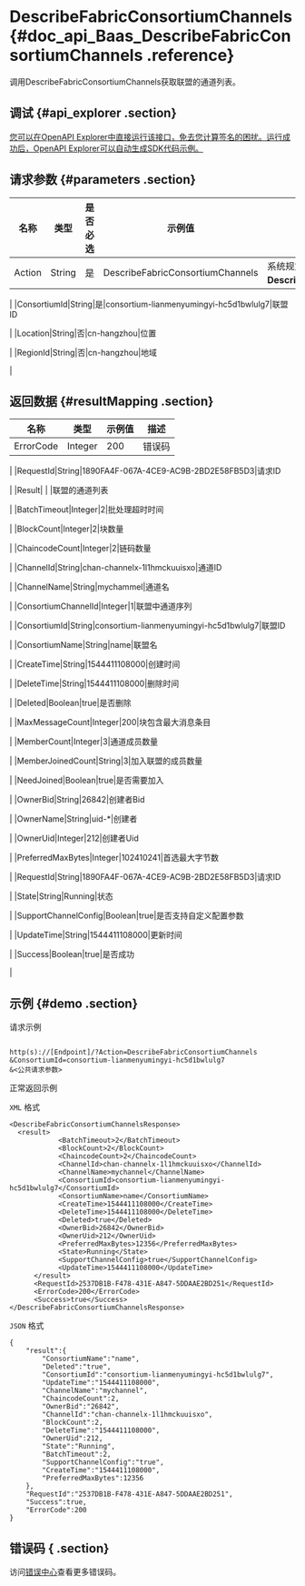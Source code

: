# DescribeFabricConsortiumChannels {#doc_api_Baas_DescribeFabricConsortiumChannels .reference}

调用DescribeFabricConsortiumChannels获取联盟的通道列表。

## 调试 {#api_explorer .section}

[您可以在OpenAPI Explorer中直接运行该接口，免去您计算签名的困扰。运行成功后，OpenAPI Explorer可以自动生成SDK代码示例。](https://api.aliyun.com/#product=Baas&api=DescribeFabricConsortiumChannels&type=RPC&version=2018-12-21)

## 请求参数 {#parameters .section}

|名称|类型|是否必选|示例值|描述|
|--|--|----|---|--|
|Action|String|是|DescribeFabricConsortiumChannels|系统规定参数。取值：**DescribeFabricConsortiumChannels**。

 |
|ConsortiumId|String|是|consortium-lianmenyumingyi-hc5d1bwlulg7|联盟ID

 |
|Location|String|否|cn-hangzhou|位置

 |
|RegionId|String|否|cn-hangzhou|地域

 |

## 返回数据 {#resultMapping .section}

|名称|类型|示例值|描述|
|--|--|---|--|
|ErrorCode|Integer|200|错误码

 |
|RequestId|String|1890FA4F-067A-4CE9-AC9B-2BD2E58FB5D3|请求ID

 |
|Result| | |联盟的通道列表

 |
|BatchTimeout|Integer|2|批处理超时时间

 |
|BlockCount|Integer|2|块数量

 |
|ChaincodeCount|Integer|2|链码数量

 |
|ChannelId|String|chan-channelx-1l1hmckuuisxo|通道ID

 |
|ChannelName|String|mychammel|通道名

 |
|ConsortiumChannelId|Integer|1|联盟中通道序列

 |
|ConsortiumId|String|consortium-lianmenyumingyi-hc5d1bwlulg7|联盟ID

 |
|ConsortiumName|String|name|联盟名

 |
|CreateTime|String|1544411108000|创建时间

 |
|DeleteTime|String|1544411108000|删除时间

 |
|Deleted|Boolean|true|是否删除

 |
|MaxMessageCount|Integer|200|块包含最大消息条目

 |
|MemberCount|Integer|3|通道成员数量

 |
|MemberJoinedCount|String|3|加入联盟的成员数量

 |
|NeedJoined|Boolean|true|是否需要加入

 |
|OwnerBid|String|26842|创建者Bid

 |
|OwnerName|String|uid-\*|创建者

 |
|OwnerUid|Integer|212|创建者Uid

 |
|PreferredMaxBytes|Integer|102410241|首选最大字节数

 |
|RequestId|String|1890FA4F-067A-4CE9-AC9B-2BD2E58FB5D3|请求ID

 |
|State|String|Running|状态

 |
|SupportChannelConfig|Boolean|true|是否支持自定义配置参数

 |
|UpdateTime|String|1544411108000|更新时间

 |
|Success|Boolean|true|是否成功

 |

## 示例 {#demo .section}

请求示例

``` {#request_demo}

http(s)://[Endpoint]/?Action=DescribeFabricConsortiumChannels
&ConsortiumId=consortium-lianmenyumingyi-hc5d1bwlulg7
&<公共请求参数>

```

正常返回示例

`XML` 格式

``` {#xml_return_success_demo}
<DescribeFabricConsortiumChannelsResponse>
  <result>
		    <BatchTimeout>2</BatchTimeout>
		    <BlockCount>2</BlockCount>
		    <ChaincodeCount>2</ChaincodeCount>
		    <ChannelId>chan-channelx-1l1hmckuuisxo</ChannelId>
		    <ChannelName>mychannel</ChannelName>
		    <ConsortiumId>consortium-lianmenyumingyi-hc5d1bwlulg7</ConsortiumId>
		    <ConsortiumName>name</ConsortiumName>
		    <CreateTime>1544411108000</CreateTime>
		    <DeleteTime>1544411108000</DeleteTime>
		    <Deleted>true</Deleted>
		    <OwnerBid>26842</OwnerBid>
		    <OwnerUid>212</OwnerUid>
		    <PreferredMaxBytes>12356</PreferredMaxBytes>
		    <State>Running</State>
		    <SupportChannelConfig>true</SupportChannelConfig>
		    <UpdateTime>1544411108000</UpdateTime>
	  </result>
	  <RequestId>2537DB1B-F478-431E-A847-5DDAAE2BD251</RequestId>
	  <ErrorCode>200</ErrorCode>
	  <Success>true</Success>
</DescribeFabricConsortiumChannelsResponse>
```

`JSON` 格式

``` {#json_return_success_demo}
{
	"result":{
		"ConsortiumName":"name",
		"Deleted":"true",
		"ConsortiumId":"consortium-lianmenyumingyi-hc5d1bwlulg7",
		"UpdateTime":"1544411108000",
		"ChannelName":"mychannel",
		"ChaincodeCount":2,
		"OwnerBid":"26842",
		"ChannelId":"chan-channelx-1l1hmckuuisxo",
		"BlockCount":2,
		"DeleteTime":"1544411108000",
		"OwnerUid":212,
		"State":"Running",
		"BatchTimeout":2,
		"SupportChannelConfig":"true",
		"CreateTime":"1544411108000",
		"PreferredMaxBytes":12356
	},
	"RequestId":"2537DB1B-F478-431E-A847-5DDAAE2BD251",
	"Success":true,
	"ErrorCode":200
}
```

## 错误码 { .section}

访问[错误中心](https://error-center.aliyun.com/status/product/Baas)查看更多错误码。

